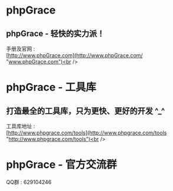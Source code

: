 # phpGrace
## phpGrace - 轻快的实力派！<br />
手册及官网 : <br />
[http://www.phpGrace.com](http://www.phpGrace.com/ "www.phpGrace.com")<br /><br />

# phpGrace - 工具库
## 打造最全的工具库，只为更快、更好的开发 ^_^<br />
工具库地址 :<br />
[http://www.phpgrace.com/tools](http://www.phpgrace.com/tools "http://www.phpgrace.com/tools")<br /><br />

# phpGrace - 官方交流群
QQ群 : 629104246